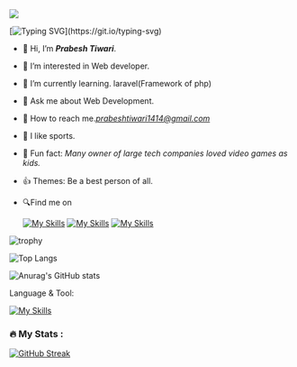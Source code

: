 <img src ="https://media.licdn.com/dms/image/v2/D4D16AQFXTkyy2uQ4wQ/profile-displaybackgroundimage-shrink_350_1400/profile-displaybackgroundimage-shrink_350_1400/0/1737379946607?e=1743033600&v=beta&t=dXlOvUzm0XAito-5A8Ag1Ei-JXRKLi-ZKJbFxtB3zUc">

[![Typing SVG](https://readme-typing-svg.demolab.com?font=Fira+Code&weight=600&size=30&pause=1000&color=F7F7F7&random=false&width=435&lines=Details+below+%F0%9F%91%87.)](https://git.io/typing-svg)
- 👋 Hi, I’m <b><i>Prabesh Tiwari</b></i>.
- 👀 I’m interested in Web developer.
- 🌱 I’m currently learning. laravel(Framework of php)
- 💬  Ask me about Web Development.
- 🤝 How to reach me.<i>prabeshtiwari1414@gmail.com</i>
- 💓 I like sports.
- 🙂 Fun fact: <i>Many owner of large tech     companies loved video games as kids.</i>
- 👍 Themes: Be a best person of all.
- 🔍Find me on

   <a herf="https://www.instagram.com/prabeshtiwari1414/" target="_blank"> [![My Skills](https://skillicons.dev/icons?i=instagram)](https://www.instagram.com/prabeshtiwari1414/)</a>
   <a herf="https://www.linkedin.com/in/prabeshtiwari1414/" target="_blank"> [![My Skills](https://skillicons.dev/icons?i=linkedin)](https://www.linkedin.com/in/prabeshtiwari1414/)</a>
   <a herf="http://prabeshtiwari.com.np/" target="_blank"> [![My Skills](https://skillicons.dev/icons?i=webpack)](http://prabeshtiwari.com.np/)</a>




![trophy](https://github-profile-trophy.vercel.app/?username=prabeshtiwari1414&theme=onedark)


![Top Langs](https://github-readme-stats.vercel.app/api/top-langs/?username=prabeshtiwari1414&theme=blueberry&hide_progress=true)


  ![Anurag's GitHub stats](https://github-readme-stats.vercel.app/api?username=prabeshtiwari1414&theme=blueberry&show_icons=true)


Language & Tool:  

[![My Skills](https://skillicons.dev/icons?i=laravel,html,css,bootstrap,js,jquery,c,cs,cpp,java,dotnet,php,git,github,linux,mysql,discord,materialui,ps,vscode,unity,blender,react)]()
<!---
prabeshtiwari1414/prabeshtiwari1414 is a ✨ special ✨ repository because its `README.md` (this file) appears on your GitHub profile.
You can click the Preview link to take a look at your changes.
--->
### :fire: My Stats :

[![GitHub Streak](https://streak-stats.demolab.com?user=prabeshtiwari1414&theme=blueberry)](https://git.io/streak-stats)



